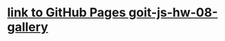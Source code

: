 # [link to GitHub Pages goit-js-hw-08-gallery](https://dimamarjan.github.io/goit-js-hw-08-gallery/ "Задание №8")
